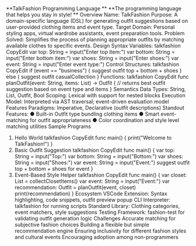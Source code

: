 **TalkFashion Programming Language **
**The programming language that helps you stay in style! **
Overview 
Name: TalkFashion 
Purpose: A domain-specific language (DSL) for generating outfit suggestions based on 
user-provided clothing items and event type. 
Target Domain: Personal styling apps, virtual wardrobe assistants, event preparation tools. 
Problem Solved: Simplifies the process of planning appropriate outfits by matching available 
clothes to specific events. 
Design 
Syntax 
Variables: 
talkfashion 
CopyEdit 
var top: String = input("Enter top item:") 
var bottom: String = input("Enter bottom item:") 
var shoes: String = input("Enter shoes:") 
var event: String = input("Enter event type:") 
Control Structures: 
talkfashion 
CopyEdit 
if (event == "business") { 
suggest outfit top + bottom + shoes 
} else { 
suggest outfit casualCollection 
} 
Functions: 
talkfashion 
CopyEdit 
func planOutfit(event: String, items: List<String>) -> Outfit { 
// returns best outfit suggestion based on event type and items 
} 
Semantics 
Data Types: String, List<String>, Outfit, Bool 
Scoping: Lexical with support for nested blocks 
Execution Model: Interpreted via AST traversal; event-driven evaluation model 
Features 
Paradigms: Imperative, Declarative (outfit descriptions) 
Standout Features: 
● Built-in Outfit type bundling clothing items 
● Smart event-matching for outfit appropriateness 
● Color coordination and style level matching utilities 
Sample Programs 
1) Hello World 
talkfashion 
CopyEdit 
func main() { 
print("Welcome to TalkFashion!") 
} 
2) Basic Outfit Suggestion 
talkfashion 
CopyEdit 
func main() { 
var top: String = input("Top:") 
var bottom: String = input("Bottom:") 
var shoes: String = input("Shoes:") 
var event: String = input("Event:") 
suggest outfit top + bottom + shoes for event 
} 
3) Event-Based Style Helper 
talkfashion 
CopyEdit 
func main() { 
var closet: List<String> = collectClosetItems() 
var event: String = input("Event:") 
var recommendation: Outfit = planOutfit(event, closet) 
print(recommendation) 
} 
Ecosystem 
VSCode Extension: Syntax highlighting, code snippets, outfit preview popup 
CLI Interpreter: talkfashion for running scripts 
Standard Library: Clothing categories, event matchers, style suggestions 
Testing Framework: fashion-test for validating outfit generation logic 
Challenges 
Accurate matching for subjective fashion choices 
Building a flexible but simple recommendation engine 
Ensuring inclusivity for different fashion styles and cultural events 
Encouraging adoption among non-programmers 
